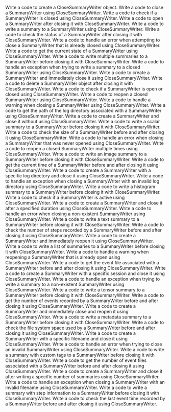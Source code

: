 Write a code to create a CloseSummaryWriter object.
Write a code to close a SummaryWriter using CloseSummaryWriter.
Write a code to check if a SummaryWriter is closed using CloseSummaryWriter.
Write a code to open a SummaryWriter after closing it with CloseSummaryWriter.
Write a code to write a summary to a SummaryWriter using CloseSummaryWriter.
Write a code to check the status of a SummaryWriter after closing it with CloseSummaryWriter.
Write a code to handle an error when attempting to close a SummaryWriter that is already closed using CloseSummaryWriter.
Write a code to get the current state of a SummaryWriter using CloseSummaryWriter.
Write a code to write multiple summaries to a SummaryWriter before closing it with CloseSummaryWriter.
Write a code to handle an exception when trying to write a summary to a closed SummaryWriter using CloseSummaryWriter.
Write a code to create a SummaryWriter and immediately close it using CloseSummaryWriter.
Write a code to delete a SummaryWriter object after closing it with CloseSummaryWriter.
Write a code to check if a SummaryWriter is open or closed using CloseSummaryWriter.
Write a code to reopen a closed SummaryWriter using CloseSummaryWriter.
Write a code to handle a warning when closing a SummaryWriter using CloseSummaryWriter.
Write a code to get the path of the log directory associated with a SummaryWriter using CloseSummaryWriter.
Write a code to create a SummaryWriter and close it without using CloseSummaryWriter.
Write a code to write a scalar summary to a SummaryWriter before closing it with CloseSummaryWriter.
Write a code to check the size of a SummaryWriter before and after closing it using CloseSummaryWriter.
Write a code to handle an error when closing a SummaryWriter that was never opened using CloseSummaryWriter.
Write a code to reopen a closed SummaryWriter multiple times using CloseSummaryWriter.
Write a code to write an image summary to a SummaryWriter before closing it with CloseSummaryWriter.
Write a code to get the current time of a SummaryWriter before and after closing it using CloseSummaryWriter.
Write a code to create a SummaryWriter with a specific log directory and close it using CloseSummaryWriter.
Write a code to handle an exception when closing a SummaryWriter with an invalid log directory using CloseSummaryWriter.
Write a code to write a histogram summary to a SummaryWriter before closing it with CloseSummaryWriter.
Write a code to check if a SummaryWriter is active using CloseSummaryWriter.
Write a code to create a SummaryWriter and close it after a specified duration using CloseSummaryWriter.
Write a code to handle an error when closing a non-existent SummaryWriter using CloseSummaryWriter.
Write a code to write a text summary to a SummaryWriter before closing it with CloseSummaryWriter.
Write a code to check the number of steps recorded by a SummaryWriter before and after closing it using CloseSummaryWriter.
Write a code to create a SummaryWriter and immediately reopen it using CloseSummaryWriter.
Write a code to write a list of summaries to a SummaryWriter before closing it with CloseSummaryWriter.
Write a code to handle a warning when reopening a SummaryWriter that is already open using CloseSummaryWriter.
Write a code to get the event file associated with a SummaryWriter before and after closing it using CloseSummaryWriter.
Write a code to create a SummaryWriter with a specific session and close it using CloseSummaryWriter.
Write a code to handle an exception when trying to write a summary to a non-existent SummaryWriter using CloseSummaryWriter.
Write a code to write a tensor summary to a SummaryWriter before closing it with CloseSummaryWriter.
Write a code to get the number of events recorded by a SummaryWriter before and after closing it using CloseSummaryWriter.
Write a code to create a SummaryWriter and immediately close and reopen it using CloseSummaryWriter.
Write a code to write a metadata summary to a SummaryWriter before closing it with CloseSummaryWriter.
Write a code to check the file system space used by a SummaryWriter before and after closing it using CloseSummaryWriter.
Write a code to create a SummaryWriter with a specific filename and close it using CloseSummaryWriter.
Write a code to handle an error when trying to close an invalid SummaryWriter using CloseSummaryWriter.
Write a code to write a summary with custom tags to a SummaryWriter before closing it with CloseSummaryWriter.
Write a code to get the number of event files associated with a SummaryWriter before and after closing it using CloseSummaryWriter.
Write a code to create a SummaryWriter and close it after writing a specific number of summaries using CloseSummaryWriter.
Write a code to handle an exception when closing a SummaryWriter with an invalid filename using CloseSummaryWriter.
Write a code to write a summary with step information to a SummaryWriter before closing it with CloseSummaryWriter.
Write a code to check the last event time recorded by a SummaryWriter before and after closing it using CloseSummaryWriter.
